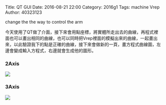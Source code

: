 Title: QT GUI
Date: 2016-08-21 22:00
Category: 2016g1
Tags: machine Vrep
Author: 40323123

change the the way to control the arm
<!-- PELICAN_END_SUMMARY -->

今天使用了QT做了介面，接下來會用點座標，將實體所走出去的曲線，再程式裡面也可以畫出相同的曲線，也可以同時把Vrep裡面的模擬出來的曲線，一起畫出來，以此驗證我下的點是正確的曲線，接下來會做新的一頁，畫方程式曲線圖，左邊會變成輸入方程式，右邊就會生成他的圖形。

<h3>2Axis</h3>

<img src="http://i.imgur.com/35SShog.png">

<h3>3Axis</h3>

<img src="http://i.imgur.com/UvnJMrC.png">
